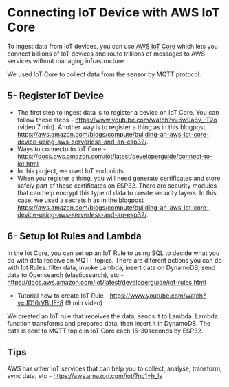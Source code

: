 # Connecting IoT Device with AWS IoT Core
To ingest data from IoT devices, you can use [AWS IoT Core](https://aws.amazon.com/iot-core/?nc1=h_ls) which lets you connect billions of IoT devices and route trillions of messages to AWS services without managing infrastructure. 

We used IoT Core to collect data from the sensor by MQTT protocol. 

## 5- Register IoT Device
- The first step to ingest data is to register a device on IoT Core. You can follow these steps - https://www.youtube.com/watch?v=6w9a6y_-T2o (video 7 min).
Another way is to register a thing as in this blogpost https://aws.amazon.com/blogs/compute/building-an-aws-iot-core-device-using-aws-serverless-and-an-esp32/.
- Ways to connecto to IoT Core - https://docs.aws.amazon.com/iot/latest/developerguide/connect-to-iot.html
- In this project, we used IoT endpoints
- When you register a thing, you will need generate certificates and store safely part of these certificates on ESP32. There are security modules that can help encrypt this type of data to create security layers. In this case, we used a secrets.h as in the blogpost https://aws.amazon.com/blogs/compute/building-an-aws-iot-core-device-using-aws-serverless-and-an-esp32/.

## 6- Setup Iot Rules and Lambda
In the Iot Core, you can set up an IoT Rule to using SQL to decide what you do with data receive on MQTT topics. There are diferent actions you can do with Iot Rules: filter data, invoke Lambda, insert data on DynamoDB, send data to Opensearch (elasticsearch), etc - https://docs.aws.amazon.com/iot/latest/developerguide/iot-rules.html
- Tutorial how to create IoT Rule - https://www.youtube.com/watch?v=JD16rVBUF-8 (9 min video)

We created an IoT rule that receives the data, sends it to Lambda. Lambda function transforms and prepared data, then insert it in DynamoDB. The data is sent to MQTT topic in IoT Core each 15-30seconds by ESP32.

## Tips
AWS has other IoT services that can help you to collect, analyse, transform, sync data, etc - https://aws.amazon.com/iot/?nc1=h_ls